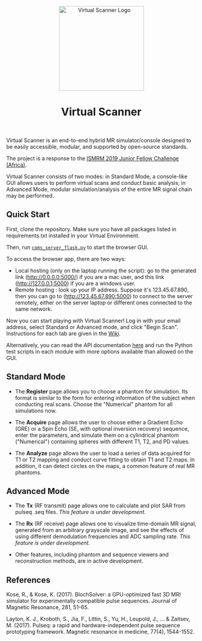<p align="center"> <a>
    <img title="Virtual Scanner Logo" src="https://github.com/imr-framework/imr-framework.github.io/blob/master/img/portfolio/virtual-scanner.png" width="225">
  </a></p>
<h1 align="center"> Virtual Scanner </h1> <br>

Virtual Scanner is an end-to-end hybrid MR simulator/console designed to be easily accessible, modular, and supported by open-source standards. 

The project is a response to the [ISMRM 2019 Junior Fellow Challenge (Africa)](https://www.ismrm.org/2019-junior-fellow-challenge/africa/).

Virtual Scanner consists of two modes: in Standard Mode, a console-like GUI allows users to perform virtual scans and conduct basic analysis; in Advanced Mode, modular simulation/analysis of the entire MR signal chain may be performed.  

## Quick Start
First, clone the repository. Make sure you have all packages listed in requirements.txt installed in your Virtual Environment.

Then, run [`coms_server_flask.py`](https://github.com/imr-framework/virtual-scanner/blob/ISMRM2019/virtualscanner/coms/coms_ui/coms_server_flask.py) to start the browser GUI.

To access the browser app, there are two ways:
* Local hosting (only on the laptop running the script): go to the generated link (http://0.0.0.0:5000/) if you are a mac user, and this link (http://127.0.0.1:5000) if you are a windows user.  
* Remote hosting : look up your IP address. Suppose it's 123.45.67.890, then you can go to (http://123.45.67.890:5000) to connect to the server remotely, either on the server laptop or different ones connected to the same network. 

Now you can start playing with Virtual Scanner! Log in with your email address, select Standard or Advanced mode, and click "Begin Scan". Instructions for each tab are given in the [Wiki](https://github.com/imr-framework/virtual-scanner/wiki).

Alternatively, you can read the API documentation [here](https://imr-framework.github.io/virtual-scanner/) and run the Python test scripts in each module with more options available than allowed on the GUI.



## Standard Mode
* The **Register** page allows you to choose a phantom for simulation. Its format is similar to the form for entering information of the subject when conducting real scans. Choose the "Numerical" phantom for all simulations now. 

* The **Acquire** page allows the user to choose either a Gradient Echo (GRE) or a Spin Echo (SE, with optional inversion recovery) sequence, enter the parameters, and simulate them on a cylindrical phantom ("Numerical") containing spheres with different T1, T2, and PD values. 

* The **Analyze** page allows the user to load a series of data acquired for T1 or T2 mapping and conduct curve fitting to obtain T1 and T2 maps. In addition, it can detect circles on the maps, a common feature of real MR phantoms.

## Advanced Mode
* The **Tx** (RF transmit) page allows one to calculate and plot SAR from pulseq .seq files.
*This feature is under development.*

* The **Rx** (RF receive) page allows one to visualize time-domain MR signal, generated from an arbitrary grayscale image, and see the effects of using different demodulation frequencies and ADC sampling rate. 
*This feature is under development.*

* Other features, including phantom and sequence viewers and reconstruction methods, are in active development. 

## References

Kose, R., & Kose, K. (2017). BlochSolver: a GPU-optimized fast 3D MRI simulator for experimentally compatible pulse sequences. Journal of Magnetic Resonance, 281, 51-65.

Layton, K. J., Kroboth, S., Jia, F., Littin, S., Yu, H., Leupold, J., ... & Zaitsev, M. (2017). Pulseq: a rapid and hardware-independent pulse sequence prototyping framework. Magnetic resonance in medicine, 77(4), 1544-1552.
